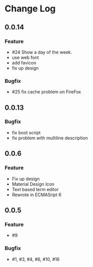# Change Log

## 0.0.14

### Feature

 - #24 Show a day of the week.
 - use web font
 - add favicon
 - fix up design

### Bugfix

 - #25 fix cache problem on FireFox

## 0.0.13

### Bugfix

 - fix boot script
 - fix problem with multiline description

## 0.0.6

### Feature

 - Fix up design
 - Material Design Icon
 - Text based term editor
 - Rewrote in ECMASript 6

## 0.0.5

### Feature

 - #9

### Bugfix

 - #1, #3, #4, #6, #10, #16
